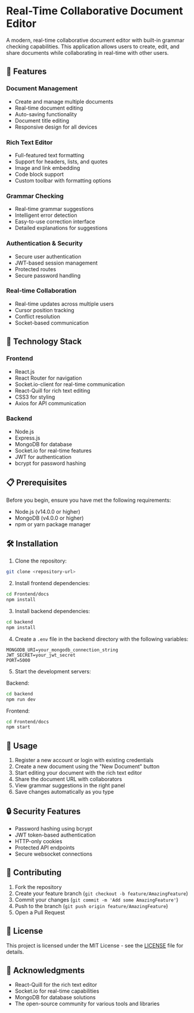 # Real-Time Collaborative Document Editor

A modern, real-time collaborative document editor with built-in grammar checking capabilities. This application allows users to create, edit, and share documents while collaborating in real-time with other users.

## 🌟 Features

### Document Management
- Create and manage multiple documents
- Real-time document editing
- Auto-saving functionality
- Document title editing
- Responsive design for all devices

### Rich Text Editor
- Full-featured text formatting
- Support for headers, lists, and quotes
- Image and link embedding
- Code block support
- Custom toolbar with formatting options

### Grammar Checking
- Real-time grammar suggestions
- Intelligent error detection
- Easy-to-use correction interface
- Detailed explanations for suggestions

### Authentication & Security
- Secure user authentication
- JWT-based session management
- Protected routes
- Secure password handling

### Real-time Collaboration
- Real-time updates across multiple users
- Cursor position tracking
- Conflict resolution
- Socket-based communication

## 🚀 Technology Stack

### Frontend
- React.js
- React Router for navigation
- Socket.io-client for real-time communication
- React-Quill for rich text editing
- CSS3 for styling
- Axios for API communication

### Backend
- Node.js
- Express.js
- MongoDB for database
- Socket.io for real-time features
- JWT for authentication
- bcrypt for password hashing

## 📋 Prerequisites

Before you begin, ensure you have met the following requirements:
- Node.js (v14.0.0 or higher)
- MongoDB (v4.0.0 or higher)
- npm or yarn package manager

## 🛠️ Installation

1. Clone the repository:
```bash
git clone <repository-url>
```

2. Install frontend dependencies:
```bash
cd Frontend/docs
npm install
```

3. Install backend dependencies:
```bash
cd backend
npm install
```

4. Create a `.env` file in the backend directory with the following variables:
```env
MONGODB_URI=your_mongodb_connection_string
JWT_SECRET=your_jwt_secret
PORT=5000
```

5. Start the development servers:

Backend:
```bash
cd backend
npm run dev
```

Frontend:
```bash
cd Frontend/docs
npm start
```

## 🎯 Usage

1. Register a new account or login with existing credentials
2. Create a new document using the "New Document" button
3. Start editing your document with the rich text editor
4. Share the document URL with collaborators
5. View grammar suggestions in the right panel
6. Save changes automatically as you type

## 🔒 Security Features

- Password hashing using bcrypt
- JWT token-based authentication
- HTTP-only cookies
- Protected API endpoints
- Secure websocket connections

## 🤝 Contributing

1. Fork the repository
2. Create your feature branch (`git checkout -b feature/AmazingFeature`)
3. Commit your changes (`git commit -m 'Add some AmazingFeature'`)
4. Push to the branch (`git push origin feature/AmazingFeature`)
5. Open a Pull Request

## 📝 License

This project is licensed under the MIT License - see the [LICENSE](LICENSE) file for details.


## 🙏 Acknowledgments

- React-Quill for the rich text editor
- Socket.io for real-time capabilities
- MongoDB for database solutions
- The open-source community for various tools and libraries
